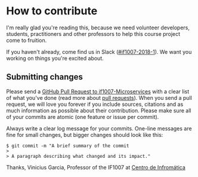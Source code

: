# How to contribute

I'm really glad you're reading this, because we need volunteer developers, students, practitioners and other professors to help this course project come to fruition.

If you haven't already, come find us in Slack ([#if1007-2018-1](https://if1007-2018-1.slack.com/messages/C8U5XEN5Q/)). We want you working on things you're excited about.

## Submitting changes

Please send a [GitHub Pull Request to if1007-Microservices](https://github.com/vinicius3w/if1007-Microservices/pull/new/master) with a clear list of what you've done (read more about [pull requests](http://help.github.com/pull-requests/)). When you send a pull request, we will love you forever if you include sources, citations and as much information as possible about their contribution. Please make sure all of your commits are atomic (one feature or issue per commit).

Always write a clear log message for your commits. One-line messages are fine for small changes, but bigger changes should look like this:

    $ git commit -m "A brief summary of the commit
    > 
    > A paragraph describing what changed and its impact."

Thanks,
Vinicius Garcia, Professor of the IF1007 at [Centro de Infromática](http://wwww.cin.ufpe.br)
